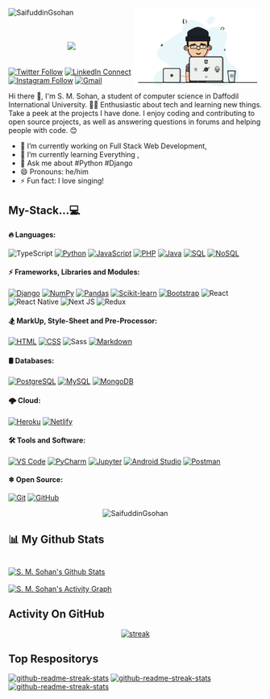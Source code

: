 <!--
✨ SaiaN ✨
-->

<a href="https://saifuddingsohan.github.io/me/"><img width="255" align="right" src="https://github.com/SaifuddinGsohan/S.-M.-Sohan/blob/main/gif/web4.gif"></a>
<p align="left"> <img src="https://komarev.com/ghpvc/?username=SaifuddinGsohan&label=Profile%20views&color=0e75b6&style=flat" alt="SaifuddinGsohan" /> </p>

# <a href="https://saifuddingsohan.github.io/me/"><p align='center'><img src="https://readme-typing-svg.herokuapp.com?color=%2336BCF7&size=25&center=true&vCenter=true&width=433&height=75&lines=I%27m+S.+M.+SOHAN;Software+Developer;%40SaifuddinGsohan"></p></a>


[![Twitter Follow](https://img.shields.io/badge/dynamic/json.svg?color=14171A&labelColor=37474f&logo=twitter&logoColor=4fc3f7&label=&query=%24[0].followers_count&url=https%3A%2F%2Fcdn.syndication.twimg.com%2Fwidgets%2Ffollowbutton%2Finfo.json%3Fscreen_names%3Druhulaminparvez&suffix=%20Followers)](https://twitter.com/SaifuddinTsohan)
[![LinkedIn Connect](https://img.shields.io/badge/%20-Connect-black?color=14171A&labelColor=212121&logo=linkedin&logoColor=ffcc80)](https://www.linkedin.com/in/saifuddin-sohan)
[![Instagram Follow](https://img.shields.io/badge/%20-Follow-black?color=14171A&labelColor=d81b60&logo=instagram&logoColor=ffffff)](https://www.instagram.com/saifuddin_sohan/)
[![Gmail](https://img.shields.io/badge/%20-Send%20Mail-black?color=14171A&labelColor=ef5350&logo=gmail&logoColor=ffffff)](mailto:sm.sohan586@gmail.com?subject=From%20GitHub&cc=sm.sohan586@gmail.com&body=Hi,%20there.%20Found%20you%20from%20GitHub.)

Hi there 👋, I'm S. M. Sohan, a student of computer science in Daffodil International University. 👨‍🎓
Enthusiastic about tech and learning new things. Take a peek at the projects I have done. I enjoy coding and contributing to open source projects, as well as answering questions in forums and helping people with code. 😊

- 🔭 I’m currently working on Full Stack Web Development,
- 🌱 I’m currently learning Everything ,
- 💬 Ask me about #Python #Django
- 😄 Pronouns: he/him
- ⚡ Fun fact: I love singing!

## My-Stack...💻

#### 🔥 Languages: 
![TypeScript](https://img.shields.io/badge/typescript-%23007ACC.svg?style=flat-square&logo=typescript&logoColor=white)
<a href="https://github.com/search?q=user%SaifuddinGsohan+is%3Arepo+language%3Apython"><img alt="Python" src="https://img.shields.io/badge/Python%20-%2314354C.svg?logo=python&logoColor=white"></a>
<a href="https://github.com/search?q=user%SaifuddinGsohan+is%3Arepo+language%3Ajavascript"><img alt="JavaScript" src="https://img.shields.io/badge/JavaScript%20-%23F7DF1E.svg?logo=javascript&logoColor=black"></a>
<a href="https://github.com/search?q=user%SaifuddinGsohan+is%3Arepo+language%3Aphp"><img alt="PHP" src="https://img.shields.io/badge/PHP-%23777BB4.svg?logo=php&logoColor=white"></a>
<a href="https://github.com/search?q=user%SaifuddinGsohan+is%3Arepo+language%3Ajava"><img alt="Java" src="https://img.shields.io/badge/Java-%23007396.svg?logo=java&logoColor=white"></a>
<a href="https://github.com/search?q=user%SaifuddinGsohan+is%3Arepo+language%3Asql"><img alt="SQL" src="https://img.shields.io/badge/SQL%20-%23025E8C.svg?logo=amazon-dynamodb&logoColor=white"></a>
<a href="https://github.com/search?q=user%SaifuddinGsohan+is%3Arepo+language%3Anosql"><img alt="NoSQL" src="https://img.shields.io/badge/NoSQL%20-%23025E8C.svg?logo=nosql&logoColor=white"></a>
<br>

#### ⚡ Frameworks, Libraries and Modules:  
<a href="#"><img alt="Django" src="https://img.shields.io/badge/Django%20-%2325A162.svg?logo=django&logoColor=white"></a>
<a href="#"><img alt="NumPy" src="https://img.shields.io/badge/Numpy%20-%23013243.svg?logo=numpy&logoColor=white"></a>
<a href="#"><img alt="Pandas" src="https://img.shields.io/badge/Pandas%20-%23150458.svg?logo=pandas&logoColor=white"></a>
<a href="#"><img alt="Scikit-learn" src="https://img.shields.io/badge/Scikit-learn%20-%2320232a.svg?logo=scikit-learn&logoColor=%2361DAFB"></a>
<a href="#"><img alt="Bootstrap" src="https://img.shields.io/badge/Bootstrap-5C2D91?logo=bootstrap&logoColor=white"></a>
![React](https://img.shields.io/badge/react-%2320232a.svg?style=flat-square&logo=react&logoColor=%2361DAFB)
![React Native](https://img.shields.io/badge/react_native-%2320232a.svg?style=flat-square&logo=react&logoColor=%2361DAFB)
![Next JS](https://img.shields.io/badge/Next-black?style=flat-square&logo=next.js&logoColor=white)
![Redux](https://img.shields.io/badge/redux-%23593d88.svg?style=flat-square&logo=redux&logoColor=white)
<br>

#### 🏂 MarkUp, Style-Sheet and Pre-Processor:
<a href="https://github.com/search?q=user%SaifuddinGsohan+is%3Arepo+language%3Ahtml"><img alt="HTML" src="https://img.shields.io/badge/HTML%20-%23E34F26.svg?logo=html5&logoColor=white"></a> 
<a href="https://github.com/search?q=user%SaifuddinGsohan+is%3Arepo+language%3Acss"><img alt="CSS" src="https://img.shields.io/badge/CSS%20-%231572B6.svg?logo=css3&logoColor=white"></a>
![Sass](https://img.shields.io/twitter/url?label=Sass&logo=sass&style=social&url=https%3A%2F%2Fgithub.com%2Fruhulaminparvez%2F)
<a href="https://github.com/search?q=user%SaifuddinGsohan+is%3Arepo+language%3Amarkdown"><img alt="Markdown" src="https://img.shields.io/badge/Markdown-%23000000.svg?logo=markdown&logoColor=white"></a>
<br>

#### 🛢 Databases:
<a href="#"><img alt="PostgreSQL" src ="https://img.shields.io/badge/PostgreSQL-%23316192.svg?logo=postgresql&logoColor=white"></a>
<a href="#"><img alt="MySQL" src="https://img.shields.io/badge/MySQL-%2300f.svg?logo=mysql&logoColor=white"></a>
<a href="#"><img alt="MongoDB" src ="https://img.shields.io/badge/MongoDB-%234ea94b.svg?logo=mongodb&logoColor=white"></a>
<br>

#### 🌩 Cloud:
<a href="#"><img alt="Heroku" src="https://img.shields.io/badge/Heroku%20-%23430098.svg?logo=heroku&logoColor=white"></a>
<a href="#"><img alt="Netlify" src="https://img.shields.io/badge/-Netlify-E8E8E8?logo=Netlify&logoColor=black"></a>
<br>

#### 🛠 Tools and Software: 
<a href="#"><img alt="VS Code" src="https://img.shields.io/badge/VS%20Code-0078d7.svg?logo=visual-studio-code&logoColor=white"></a>
<a href="#"><img alt="PyCharm" src="https://img.shields.io/badge/PyCharm-18A497?logo=PyCharm&logoColor=white"></a>
<a href="#"><img alt="Jupyter" src="https://img.shields.io/badge/Jupyter%20-%23F37626.svg?logo=Jupyter&logoColor=white"></a>
<a href="#"><img alt="Android Studio" src="https://img.shields.io/badge/Android%20Studio-008678.svg?logo=android-studio&logoColor=white"></a>
<a href="#"><img alt="Postman" src="https://img.shields.io/badge/Postman-FF6C37?logo=postman&logoColor=white"></a>
<br>

#### ❄ Open Source:
<a href="#"><img alt="Git" src="https://img.shields.io/badge/Git%20-%23F05033.svg?logo=git&logoColor=white"></a>
<a href="#"><img alt="GitHub" src="https://img.shields.io/badge/GitHub-%23327FC7.svg?logo=github&logoColor=white"></a>

<div align="center">
  <p><img src="https://github-readme-stats.vercel.app/api/top-langs?username=SaifuddinGsohan&show_icons=true&locale=en&layout=compact&theme=react&hide_border=true&bg_color=0D1117" alt="SaifuddinGsohan" /></p>
</div>

## 📊 My Github Stats

  <br/>
    <a href="https://github.com/SaifuddinGsohan/github-readme-stats"><img alt="S. M. Sohan's Github Stats" src="https://github-readme-stats.vercel.app/api?username=SaifuddinGsohan&show_icons=true&count_private=true&theme=react&hide_border=true&bg_color=0D1117" /></a>
<!--   <a href="https://github.com/misbahuddinmuib/github-readme-stats"><img alt="Misbah Uddin Muib's Top Languages" src="https://github-readme-stats.vercel.app/api/top-langs/?username=misbahuddinmuib&langs_count=8&count_private=true&layout=compact&theme=react&hide_border=true&bg_color=0D1117" /></a> -->
  <br/>
  <br/>
  <a href="https://github.com/SaifuddinGsohan"><img alt="S. M. Sohan's Activity Graph" src="https://activity-graph.herokuapp.com/graph?username=SaifuddinGsohan&bg_color=0D1117&color=F8D866&line=5BCDEC&point=FFFFFF&hide_border=true" /></a>

<br/>

## Activity On GitHub

<p align="center">
  <a href="https://github.com/SaifuddinGsohan">      
<img title="stats" alt="streak" src="https://github-readme-streak-stats.herokuapp.com/?user=SaifuddinGsohan&theme=react&hide_border=true&stroke=F8D866"/>
</a> 
</p>

## Top Respositorys
  <p align="left">
     <a href="https://github.com/SaifuddinGsohan/"><img width="278" src="https://denvercoder1-github-readme-stats.vercel.app/api/pin/?username=SaifuddinGsohan&repo=vprofile-project&theme=react&bg_color=0D1117&title_color=F8D866&hide_border=true&icon_color=F8D866&show_icons=false" alt="github-readme-streak-stats"></a>
    <a href="https://github.com/SaifuddinGsohan/"><img width="278" src="https://denvercoder1-github-readme-stats.vercel.app/api/pin/?username=SaifuddinGsohan&repo=typescript-express-mysql-boilerplate&theme=react&bg_color=0D1117&title_color=F8D866&hide_border=true&icon_color=F8D866&show_icons=false" alt="github-readme-streak-stats"></a>
   <a href="https://github.com/SaifuddinGsohan/"><img width="278" src="https://denvercoder1-github-readme-stats.vercel.app/api/pin/?username=SaifuddinGsohan&repo=improve-english-project&theme=react&bg_color=0D1117&title_color=F8D866&hide_border=true&icon_color=F8D866&show_icons=false" alt="github-readme-streak-stats"></a>
  </p>



